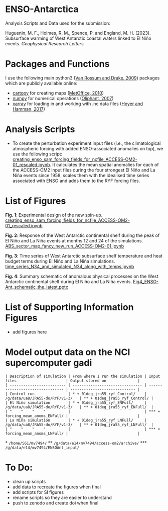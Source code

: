 # ENSO-Antarctica
Analysis Scripts and Data used for the submission: 

Huguenin, M. F., Holmes, R. M., Spence, P. and England, M. H. (2023). Subsurface warming of West Antarctic coastal waters linked to El Niño events. *Geophysical Research Letters*

# Packages and Functions
I use the following main python3 ([Van Rossum and Drake, 2009](https://dl.acm.org/doi/book/10.5555/1593511)) packages which are publicly available online:

- [cartopy](https://scitools.org.uk/cartopy/docs/latest/) for creating maps ([MetOffice, 2010](https://scitools.org.uk/cartopy/docs/v0.15/citation.html))
- [numpy](https://numpy.org/) for numerical operations ([Oliphant, 2007](https://archive.org/details/NumPyBook))
- [xarray](https://xarray.pydata.org/en/stable/) for loading in and working with .nc data files ([Hoyer and Hamman, 2017](https://openresearchsoftware.metajnl.com/articles/10.5334/jors.148/))

# Analysis Scripts
- To create the perturbation experiment input files (i.e., the climatological atmospheric forcing with added ENSO-associated anomalies on top), we use the following script: [creating_enso_sam_forcing_fields_for_ncfile_ACCESS-OM2-01_rescaled.ipynb](creating_enso_sam_forcing_fields_for_ncfile_ACCESS-OM2-01_rescaled.ipynb). It calculates the mean spatial anomalies for each of the ACCESS-OM2 input files during the four strongest El Niño and La Niña events since 1958, scales them with the idealised time series associated with ENSO and adds them to the RYF forcing files.


# List of Figures
__Fig. 1__: Experimental design of the new spin-up.
[creating_enso_sam_forcing_fields_for_ncfile_ACCESS-OM2-01_rescaled.ipynb](creating_enso_sam_forcing_fields_for_ncfile_ACCESS-OM2-01_rescaled.ipynb)

__Fig. 2__: Response of the West Antarctic continental shelf during the peak of El Niño and La Niña events at months 12 and 24 of the simulations.
[ABS_sector_map_fancy_new_run_ACCESS-OM2-01.ipynb](ABS_sector_map_fancy_new_run_ACCESS-OM2-01.ipynb)

__Fig. 3__: Time series of West Antarctic subsurface shelf temperature and heat budget terms during El Niño and La Niña simulations.
[time_series_N34_and_simulated_N34_along_with_temps.ipynb](time_series_N34_and_simulated_N34_along_with_temps.ipynb)

__Fig. 4__: Summary schematic of anomalous physical processes on the West Antarctic continental shelf during El Niño and La Niña events.
[Fig4_ENSO-Ant_schematic_the_latest.pptx](Fig4_ENSO-Ant_schematic_the_latest.pptx)

# List of Supporting Information Figures
- add figures here

# Model output data on the NCI supercomputer gadi
```
| Description of simulation | From where I run the simulation | Input files                      | Output stored on              |
| ------------------------- | ------------------------------- | -------------------------------- | ----------------------------- |
| Control run               | * + 01deg_jra55_ryf_Control/    | /g/data/ua8/JRA55-do/RYF/v1-3/   | ** + 01deg_jra55_ryf_Control/ |
| El Niño simulation        | * + 01deg_jra55_ryf_ENFull/     | /g/data/ua8/JRA55-do/RYF/v1-3/   | ** + 01deg_jra55_ryf_ENFull/  |
| "    "    "    "          |                                 | *** + forcing_mean_anoms_ENFull/ |                               |
| La Niña simulation        | * + 01deg_jra55_ryf_LNFull/     | /g/data/ua8/JRA55-do/RYF/v1-3/   | ** + 01deg_jra55_ryf_LNFull/  |
| "    "    "    "          |                                 | *** + forcing_mean_anoms_LNFull/ |                               |
```
\* `/home/561/mv7494/`
\** `/g/data/e14/mv7494/access-om2/archive/`
\*** `/g/data/e14/mv7494/ENSOAnt_input/`

# To Do:
- clean up scripts
- add data to recreate the figures when final
- add scripts for SI figures
- rename scripts so they are easier to understand
- push to zenodo and create doi when final
